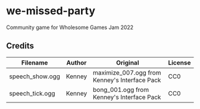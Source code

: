 # we-missed-party

Community game for Wholesome Games Jam 2022


## Credits
| Filename 				| Author 	| Original 											| License	|
| --- 					| --- 		| ---												| ---		|
| speech_show.ogg		| Kenney	| maximize_007.ogg from Kenney's Interface Pack		| CC0		|
| speech_tick.ogg		| Kenney	| bong_001.ogg from Kenney's Interface Pack			| CC0		|
